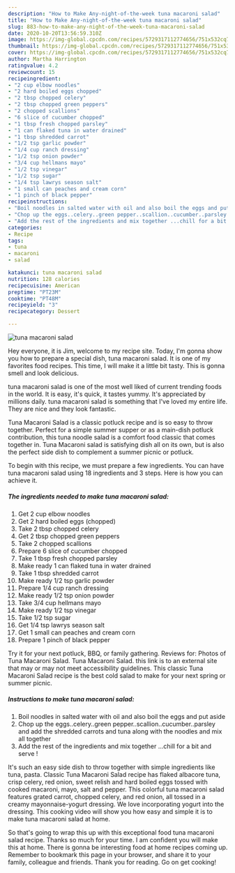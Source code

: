 ```yaml
---
description: "How to Make Any-night-of-the-week tuna macaroni salad"
title: "How to Make Any-night-of-the-week tuna macaroni salad"
slug: 883-how-to-make-any-night-of-the-week-tuna-macaroni-salad
date: 2020-10-20T13:56:59.310Z
image: https://img-global.cpcdn.com/recipes/5729317112774656/751x532cq70/tuna-macaroni-salad-recipe-main-photo.jpg
thumbnail: https://img-global.cpcdn.com/recipes/5729317112774656/751x532cq70/tuna-macaroni-salad-recipe-main-photo.jpg
cover: https://img-global.cpcdn.com/recipes/5729317112774656/751x532cq70/tuna-macaroni-salad-recipe-main-photo.jpg
author: Martha Harrington
ratingvalue: 4.2
reviewcount: 15
recipeingredient:
- "2 cup elbow noodles"
- "2 hard boiled eggs chopped"
- "2 tbsp chopped celery"
- "2 tbsp chopped green peppers"
- "2 chopped scallions"
- "6 slice of cucumber chopped"
- "1 tbsp fresh chopped parsley"
- "1 can flaked tuna in water drained"
- "1 tbsp shredded carrot"
- "1/2 tsp garlic powder"
- "1/4 cup ranch dressing"
- "1/2 tsp onion powder"
- "3/4 cup hellmans mayo"
- "1/2 tsp vinegar"
- "1/2 tsp sugar"
- "1/4 tsp lawrys season salt"
- "1 small can peaches and cream corn"
- "1 pinch of black pepper"
recipeinstructions:
- "Boil noodles in salted water with oil and also boil the eggs and put aside"
- "Chop up the eggs..celery..green pepper..scallion..cucumber..parsley and add the shredded carrots and tuna along with the noodles and mix all together"
- "Add the rest of the ingredients and mix together ...chill for a bit and serve !"
categories:
- Recipe
tags:
- tuna
- macaroni
- salad

katakunci: tuna macaroni salad 
nutrition: 128 calories
recipecuisine: American
preptime: "PT23M"
cooktime: "PT48M"
recipeyield: "3"
recipecategory: Dessert

---
```



![tuna macaroni salad](https://img-global.cpcdn.com/recipes/5729317112774656/751x532cq70/tuna-macaroni-salad-recipe-main-photo.jpg)

Hey everyone, it is Jim, welcome to my recipe site. Today, I'm gonna show you how to prepare a special dish, tuna macaroni salad. It is one of my favorites food recipes. This time, I will make it a little bit tasty. This is gonna smell and look delicious.

tuna macaroni salad is one of the most well liked of current trending foods in the world. It is easy, it's quick, it tastes yummy. It's appreciated by millions daily. tuna macaroni salad is something that I've loved my entire life. They are nice and they look fantastic.

Tuna Macaroni Salad is a classic potluck recipe and is so easy to throw together. Perfect for a simple summer supper or as a main-dish potluck contribution, this tuna noodle salad is a comfort food classic that comes together in. Tuna Macaroni salad is satisfying dish all on its own, but is also the perfect side dish to complement a summer picnic or potluck.


To begin with this recipe, we must prepare a few ingredients. You can have tuna macaroni salad using 18 ingredients and 3 steps. Here is how you can achieve it.

<!--inarticleads1-->

##### The ingredients needed to make tuna macaroni salad:

1. Get 2 cup elbow noodles
1. Get 2 hard boiled eggs (chopped)
1. Take 2 tbsp chopped celery
1. Get 2 tbsp chopped green peppers
1. Take 2 chopped scallions
1. Prepare 6 slice of cucumber chopped
1. Take 1 tbsp fresh chopped parsley
1. Make ready 1 can flaked tuna in water drained
1. Take 1 tbsp shredded carrot
1. Make ready 1/2 tsp garlic powder
1. Prepare 1/4 cup ranch dressing
1. Make ready 1/2 tsp onion powder
1. Take 3/4 cup hellmans mayo
1. Make ready 1/2 tsp vinegar
1. Take 1/2 tsp sugar
1. Get 1/4 tsp lawrys season salt
1. Get 1 small can peaches and cream corn
1. Prepare 1 pinch of black pepper


Try it for your next potluck, BBQ, or family gathering. Reviews for: Photos of Tuna Macaroni Salad. Tuna Macaroni Salad. this link is to an external site that may or may not meet accessibility guidelines. This classic Tuna Macaroni Salad recipe is the best cold salad to make for your next spring or summer picnic. 

<!--inarticleads2-->

##### Instructions to make tuna macaroni salad:

1. Boil noodles in salted water with oil and also boil the eggs and put aside
1. Chop up the eggs..celery..green pepper..scallion..cucumber..parsley and add the shredded carrots and tuna along with the noodles and mix all together
1. Add the rest of the ingredients and mix together ...chill for a bit and serve !


It&#39;s such an easy side dish to throw together with simple ingredients like tuna, pasta. Classic Tuna Macaroni Salad recipe has flaked albacore tuna, crisp celery, red onion, sweet relish and hard boiled eggs tossed with cooked macaroni, mayo, salt and pepper. This colorful tuna macaroni salad features grated carrot, chopped celery, and red onion, all tossed in a creamy mayonnaise-yogurt dressing. We love incorporating yogurt into the dressing. This cooking video will show you how easy and simple it is to make tuna macaroni salad at home. 

So that's going to wrap this up with this exceptional food tuna macaroni salad recipe. Thanks so much for your time. I am confident you will make this at home. There is gonna be interesting food at home recipes coming up. Remember to bookmark this page in your browser, and share it to your family, colleague and friends. Thank you for reading. Go on get cooking!
